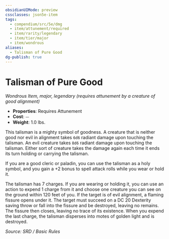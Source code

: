 ```yaml
---
obsidianUIMode: preview
cssclasses: json5e-item
tags:
  - compendium/src/5e/dmg
  - item/attunement/required
  - item/rarity/legendary
  - item/tier/major
  - item/wondrous
aliases:
  - Talisman of Pure Good
dg-publish: true
---
```

# Talisman of Pure Good
*Wondrous Item, major, legendary (requires attunement by a creature of good alignment)*  

- **Properties**: Requires Attunement
- **Cost**: ⏤
- **Weight**: 1.0 lbs.

This talisman is a mighty symbol of goodness. A creature that is neither good nor evil in alignment takes `6d6` radiant damage upon touching the talisman. An evil creature takes `8d6` radiant damage upon touching the talisman. Either sort of creature takes the damage again each time it ends its turn holding or carrying the talisman.

If you are a good cleric or paladin, you can use the talisman as a holy symbol, and you gain a +2 bonus to spell attack rolls while you wear or hold it.

The talisman has 7 charges. If you are wearing or holding it, you can use an action to expend 1 charge from it and choose one creature you can see on the ground within 120 feet of you. If the target is of evil alignment, a flaming fissure opens under it. The target must succeed on a DC 20 Dexterity saving throw or fall into the fissure and be destroyed, leaving no remains. The fissure then closes, leaving no trace of its existence. When you expend the last charge, the talisman disperses into motes of golden light and is destroyed.

*Source: SRD / Basic Rules*